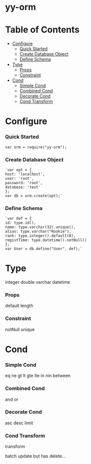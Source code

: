 # yy-orm

# Table of Contents

* [Configure](#configure)
  * [Quick Started](#quick-started)
  * [Create Database Object](#create-database-object)
  * [Define Schema](#define-schema)
* [Type](#type)
  * [Props](#props)
  * [Constraint](#constraint)
* [Cond](#cond)
  * [Simple Cond](#simple-cond)
  * [Combined Cond](#combined-cond)
  * [Decorate Cond](#decorate-cond)
  * [Cond Transform](#cond-transform)
# Configure

### Quick Started
`var orm = require("yy-orm");`

### Create Database Object
    `var opt = { 
	host: 'localhost',
	user: 'root', 
	password: 'root', 
	database: 'test'
    };
    var db = orm.create(opt);`

### Define Schema
    `var def = {
    id: type.id(),
    name: type.varchar(32).unique(),
    alias: type.varchar("Rookie"),
    rank: type.integer().default(0),
    registTime: type.datetime().notNull()
    };
    var User = db.define("User", def);`

# Type
integer
double
varchar
datetime

### Props
default
length

### Constraint
notNull
unique


# Cond
### Simple Cond
eq
ne
gt
lt
gte 
lte 
in
nin 
between 

### Combined Cond
and 
or

### Decorate Cond
asc 
desc
limit 

### Cond Transform
transform

batch update but has delete...

